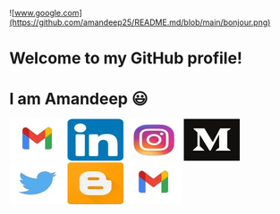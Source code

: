 
![www.google.com](https://github.com/amandeep25/README.md/blob/main/bonjour.png)

# Welcome to my GitHub profile!
# I am Amandeep :smiley:




![This](https://github.com/amandeep25/README.md/blob/main/Gmail-logo%20(1).jpg)
![This](https://github.com/amandeep25/README.md/blob/main/linkedin.jpg)
![This](https://github.com/amandeep25/README.md/blob/main/insta.jpg)
![This](https://github.com/amandeep25/README.md/blob/main/medium.jpg)
![This](https://github.com/amandeep25/README.md/blob/main/twitter.jpg)
![This](https://github.com/amandeep25/README.md/blob/main/blogspot.jpg)
<a href="https://mail.google.com/mail/u/0/?tab=wm#inbox" rel="some text">![Foo](https://github.com/amandeep25/README.md/blob/main/Gmail-logo%20(1).jpg)</a>
